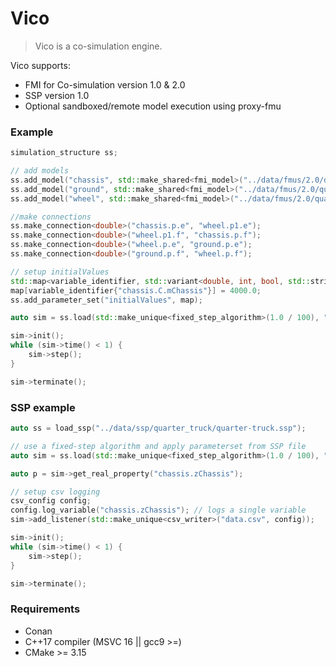 # Vico

>Vico is a co-simulation engine.

Vico supports:
* FMI for Co-simulation version 1.0 & 2.0
* SSP version 1.0
* Optional sandboxed/remote model execution using proxy-fmu

### Example

```cpp
simulation_structure ss;

// add models
ss.add_model("chassis", std::make_shared<fmi_model>("../data/fmus/2.0/quarter-truck/chassis.fmu"));
ss.add_model("ground", std::make_shared<fmi_model>("../data/fmus/2.0/quarter-truck/ground.fmu"));
ss.add_model("wheel", std::make_shared<fmi_model>("../data/fmus/2.0/quarter-truck/wheel.fmu"));

//make connections
ss.make_connection<double>("chassis.p.e", "wheel.p1.e");
ss.make_connection<double>("wheel.p1.f", "chassis.p.f");
ss.make_connection<double>("wheel.p.e", "ground.p.e");
ss.make_connection<double>("ground.p.f", "wheel.p.f");

// setup initialValues
std::map<variable_identifier, std::variant<double, int, bool, std::string>> map;
map[variable_identifier{"chassis.C.mChassis"}] = 4000.0;
ss.add_parameter_set("initialValues", map);

auto sim = ss.load(std::make_unique<fixed_step_algorithm>(1.0 / 100), "initialValues");

sim->init();
while (sim->time() < 1) {
    sim->step();
}

sim->terminate();
```

### SSP example

```cpp
auto ss = load_ssp("../data/ssp/quarter_truck/quarter-truck.ssp");

// use a fixed-step algorithm and apply parameterset from SSP file
auto sim = ss.load(std::make_unique<fixed_step_algorithm>(1.0 / 100), "initialValues");

auto p = sim->get_real_property("chassis.zChassis");

// setup csv logging
csv_config config;
config.log_variable("chassis.zChassis"); // logs a single variable
sim->add_listener(std::make_unique<csv_writer>("data.csv", config));

sim->init();
while (sim->time() < 1) {
    sim->step();
}

sim->terminate();
```


### Requirements

* Conan
* C++17 compiler (MSVC 16 || gcc9 >=)
* CMake >= 3.15
